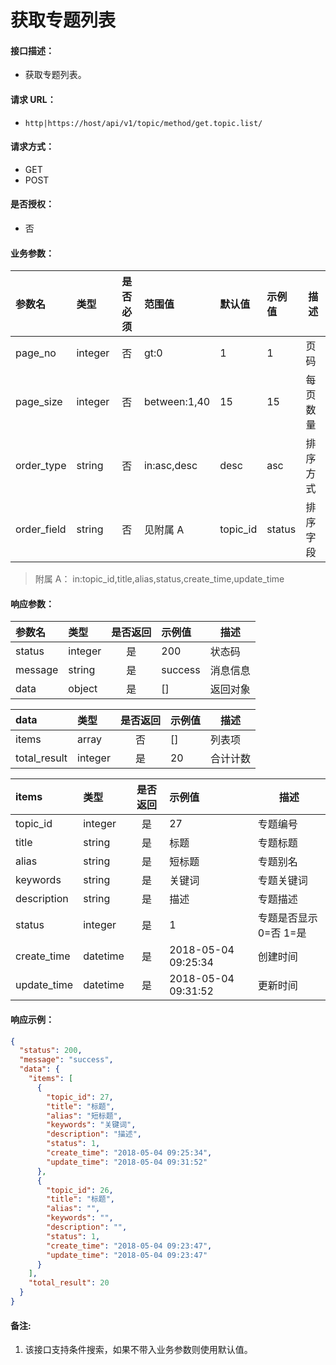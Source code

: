 # 获取专题列表

#### 接口描述：
- 获取专题列表。

#### 请求 URL：
- `http|https://host/api/v1/topic/method/get.topic.list/`

#### 请求方式：
- GET
- POST

#### 是否授权：
- 否

#### 业务参数：
|参数名|类型|是否必须|范围值|默认值|示例值|描述|
|:----|:---|:---:|:-----|:-----|:-----|-----
|page_no |integer |否 |gt:0 |1 |1 |页码 |
|page_size |integer |否 |between:1,40 |15 |15 |每页数量 |
|order_type |string |否 |in:asc,desc |desc |asc |排序方式 |
|order_field |string |否 |见附属 A |topic_id |status |排序字段 |

> 附属 A：
in:topic_id,title,alias,status,create_time,update_time

#### 响应参数：
|参数名|类型|是否返回|示例值|描述|
|:-----|:-----|:---:|:-----|-----|
|status |integer |是 |200 |状态码 |
|message |string |是 |success |消息信息 |
|data |object |是 |[] |返回对象 |

|data|类型|是否返回|示例值|描述|
|:-----|:-----|:---:|:-----|-----|
|items |array |否 |[] |列表项 |
|total_result |integer |是 |20 |合计计数 |

|items|类型|是否返回|示例值|描述|
|:-----|:-----|:---:|:-----|-----|
|topic_id |integer |是 |27 |专题编号 |
|title |string |是 |标题 |专题标题 |
|alias |string |是 |短标题 |专题别名 |
|keywords |string |是 |关键词 |专题关键词 |
|description |string |是 |描述 |专题描述 |
|status |integer |是 |1 |专题是否显示 0=否 1=是 |
|create_time |datetime |是 |2018-05-04 09:25:34 |创建时间 |
|update_time |datetime |是 |2018-05-04 09:31:52 |更新时间 |

#### 响应示例：
```json
{
  "status": 200,
  "message": "success",
  "data": {
    "items": [
      {
        "topic_id": 27,
        "title": "标题",
        "alias": "短标题",
        "keywords": "关键词",
        "description": "描述",
        "status": 1,
        "create_time": "2018-05-04 09:25:34",
        "update_time": "2018-05-04 09:31:52"
      },
      {
        "topic_id": 26,
        "title": "标题",
        "alias": "",
        "keywords": "",
        "description": "",
        "status": 1,
        "create_time": "2018-05-04 09:23:47",
        "update_time": "2018-05-04 09:23:47"
      }
    ],
    "total_result": 20
  }
}
```

#### 备注:
1. 该接口支持条件搜索，如果不带入业务参数则使用默认值。